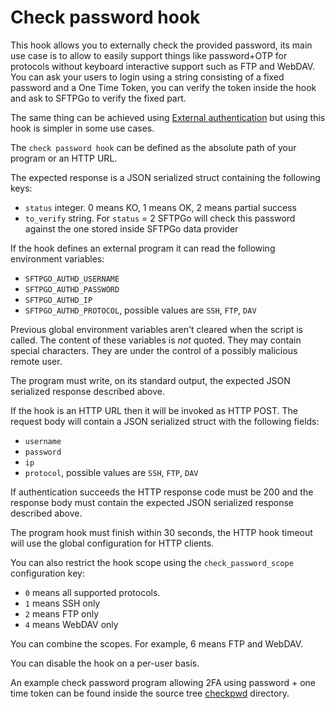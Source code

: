 # Check password hook

This hook allows you to externally check the provided password, its main use case is to allow to easily support things like password+OTP for protocols without keyboard interactive support such as FTP and WebDAV. You can ask your users to login using a string consisting of a fixed password and a One Time Token, you can verify the token inside the hook and ask to SFTPGo to verify the fixed part.

The same thing can be achieved using [External authentication](./external-auth.md) but using this hook is simpler in some use cases.

The `check password hook` can be defined as the absolute path of your program or an HTTP URL.

The expected response is a JSON serialized struct containing the following keys:

- `status` integer. 0 means KO, 1 means OK, 2 means partial success
- `to_verify` string. For `status` = 2 SFTPGo will check this password against the one stored inside SFTPGo data provider

If the hook defines an external program it can read the following environment variables:

- `SFTPGO_AUTHD_USERNAME`
- `SFTPGO_AUTHD_PASSWORD`
- `SFTPGO_AUTHD_IP`
- `SFTPGO_AUTHD_PROTOCOL`, possible values are `SSH`, `FTP`, `DAV`

Previous global environment variables aren't cleared when the script is called. The content of these variables is _not_ quoted. They may contain special characters. They are under the control of a possibly malicious remote user.

The program must write, on its standard output, the expected JSON serialized response described above.

If the hook is an HTTP URL then it will be invoked as HTTP POST. The request body will contain a JSON serialized struct with the following fields:

- `username`
- `password`
- `ip`
- `protocol`, possible values are `SSH`, `FTP`, `DAV`

If authentication succeeds the HTTP response code must be 200 and the response body must contain the expected JSON serialized response described above.

The program hook must finish within 30 seconds, the HTTP hook timeout will use the global configuration for HTTP clients.

You can also restrict the hook scope using the `check_password_scope` configuration key:

- `0` means all supported protocols.
- `1` means SSH only
- `2` means FTP only
- `4` means WebDAV only

You can combine the scopes. For example, 6 means FTP and WebDAV.

You can disable the hook on a per-user basis.

An example check password program allowing 2FA using password + one time token can be found inside the source tree [checkpwd](../examples/OTP/authy/checkpwd) directory.
